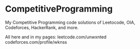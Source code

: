 # CompetitiveProgramming
My Competitive Programming code solutions of Leetocode, OIA, Codeforces, HackerRank, and more.

All here and in my pages:
leetcode.com/unwxnted
codeforces.com/profile/wknss
